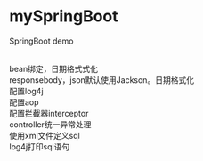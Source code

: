 # mySpringBoot
SpringBoot demo

<br>
bean绑定，日期格式式化<br>
responsebody，json默认使用Jackson。日期格式化<br>
配置log4j<br>
配置aop<br>
配置拦截器interceptor<br>
controller统一异常处理<br>
使用xml文件定义sql<br>
log4j打印sql语句<br>
